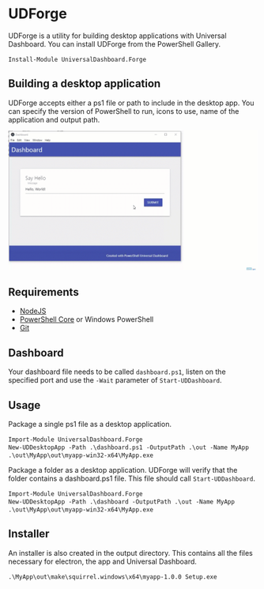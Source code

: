 # UDForge

UDForge is a utility for building desktop applications with Universal Dashboard. You can install UDForge from the PowerShell Gallery.

```text
Install-Module UniversalDashboard.Forge
```

## Building a desktop application

UDForge accepts either a ps1 file or path to include in the desktop app. You can specify the version of PowerShell to run, icons to use, name of the application and output path.

![](../.gitbook/assets/forge.gif)

## Requirements

* [NodeJS ](https://nodejs.org/)
* [PowerShell Core](https://github.com/PowerShell/PowerShell/releases) or Windows PowerShell
* [Git](https://git-scm.com/downloads)

## Dashboard

Your dashboard file needs to be called `dashboard.ps1`, listen on the specified port and use the `-Wait` parameter of `Start-UDDashboard`.

## Usage

Package a single ps1 file as a desktop application.

```text
Import-Module UniversalDashboard.Forge
New-UDDesktopApp -Path .\dashboard.ps1 -OutputPath .\out -Name MyApp
.\out\MyApp\out\myapp-win32-x64\MyApp.exe
```

Package a folder as a desktop application. UDForge will verify that the folder contains a dashboard.ps1 file. This file should call `Start-UDDashboard`.

```text
Import-Module UniversalDashboard.Forge
New-UDDesktopApp -Path .\dashboard -OutputPath .\out -Name MyApp
.\out\MyApp\out\myapp-win32-x64\MyApp.exe
```

## Installer

An installer is also created in the output directory. This contains all the files necessary for electron, the app and Universal Dashboard.

```text
.\MyApp\out\make\squirrel.windows\x64\myapp-1.0.0 Setup.exe
```


